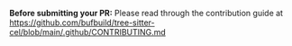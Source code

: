 **Before submitting your PR:** Please read through the contribution guide at https://github.com/bufbuild/tree-sitter-cel/blob/main/.github/CONTRIBUTING.md
